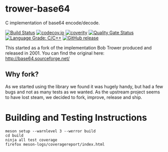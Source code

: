 <!--
SPDX-FileCopyrightText: 2016-2021 Comcast Cable Communications Management, LLC
SPDX-License-Identifier: Apache-2.0
-->
# trower-base64

C implementation of base64 encode/decode.

[![Build Status](https://github.com/xmidt-org/trower-base64/workflows/CI/badge.svg)](https://github.com/xmidt-org/trower-base64/actions)
[![codecov.io](http://codecov.io/github/xmidt-org/trower-base64/coverage.svg?branch=master)](http://codecov.io/github/xmidt-org/trower-base64?branch=master)
[![coverity](https://img.shields.io/coverity/scan/23253.svg)](https://scan.coverity.com/projects/xmidt-org-trower-base64)
[![Quality Gate Status](https://sonarcloud.io/api/project_badges/measure?project=xmidt-org_trower-base64&metric=alert_status)](https://sonarcloud.io/dashboard?id=xmidt-org_trower-base64)
[![Language Grade: C/C++](https://img.shields.io/lgtm/grade/cpp/g/xmidt-org/trower-base64.svg?logo=lgtm&logoWidth=18)](https://lgtm.com/projects/g/xmidt-org/trower-base64/context:cpp)
[![GitHub release](https://img.shields.io/github/release/xmidt-org/trower-base64.svg)](CHANGELOG.md)

This started as a fork of the implementation Bob Trower produced and released in
2001.  You can find the original here: http://base64.sourceforge.net/

## Why fork?

As we started using the library we found it was hugely handy, but had a few bugs
and not as many tests as we wanted.  As the upstream project seems to have lost
steam, we decided to fork, improve, release and ship.

# Building and Testing Instructions

```
meson setup --warnlevel 3 --werror build
cd build
ninja all test coverage
firefox meson-logs/coveragereport/index.html
```
